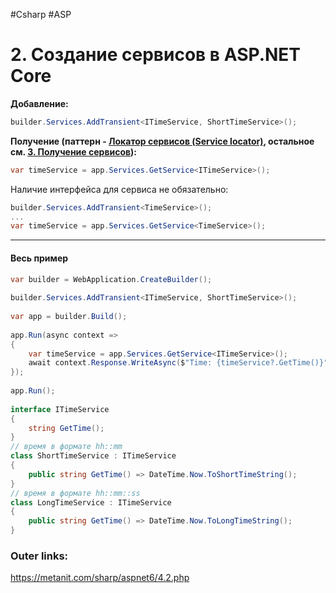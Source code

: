 #Csharp #ASP

# 2. Создание сервисов в ASP.NET Core

**Добавление:**
```csharp
builder.Services.AddTransient<ITimeService, ShortTimeService>();
```

**Получение (паттерн - [Локатор сервисов (Service locator)](2.%20Knowledge/Программирование/9.%20Паттерны/Проектирование/Порождающие/Локатор%20сервисов%20(Service%20locator).md), остальное см. [3. Получение сервисов](1.%20Languages/C-sharp/WEB/ASP.NET/ASP.NET%20Core/2.%20DI/3.%20Получение%20сервисов.md)):**
```csharp
var timeService = app.Services.GetService<ITimeService>(); 
```

Наличие интерфейса для сервиса не обязательно:
```csharp
builder.Services.AddTransient<TimeService>();
...
var timeService = app.Services.GetService<TimeService>();
```

---

#### Весь пример

```csharp
var builder = WebApplication.CreateBuilder();
 
builder.Services.AddTransient<ITimeService, ShortTimeService>();
 
var app = builder.Build();
 
app.Run(async context =>
{
    var timeService = app.Services.GetService<ITimeService>(); 
    await context.Response.WriteAsync($"Time: {timeService?.GetTime()}");
});
 
app.Run();
 
interface ITimeService
{
    string GetTime();
}
// время в формате hh::mm
class ShortTimeService : ITimeService
{
    public string GetTime() => DateTime.Now.ToShortTimeString();
}
// время в формате hh::mm::ss
class LongTimeService : ITimeService
{
    public string GetTime() => DateTime.Now.ToLongTimeString();
}
```

### Outer links:
https://metanit.com/sharp/aspnet6/4.2.php